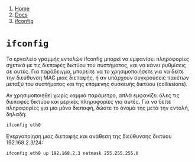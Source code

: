 <!-- -
Title: ifconfig
First Published: 2012-05-10
- -->

<ol class="breadcrumb" itemprop="breadcrumb">
	<li><a href="/">Home</a></li>
	<li><a href="/docs/">Docs</a></li>
	<li><a href="/docs/ifconfig.el.html">ifconfig</a></li>
</ol>

`ifconfig`
==========

Το εργαλείο γραμμής εντολών ifconfig μπορεί να εμφανίσει πληροφορίες 
σχετικά με τις διεπαφές δικτύου του συστήματος, και να κάνει ρυθμίσεις 
σε αυτές. Για παράδειγμα, μπορείτε να το χρησιμοποιήσετε για να δείτε 
την διεύθυνση MAC μιας διεπαφής, ή αν υπάρχουν συγκρούσεις πακέτων 
μεταξύ του συστήματος και της επόμενης συσκευής δικτύου (collissions).

Αν χρησιμοποιηθεί χωρίς καμμιά παράμετρο, απλά εμφανίζει όλες τις 
διεπαφές δικτύου και μερικές πληροφορίες για αυτές. Για να δείτε 
πληροφορίες για μια μόνο διεπαφή, δώστε το όνομά της μετά την εντολή, 
δηλαδή:

```bash
ifconfig eth0
```

Ενεργοποίηση μιας διεπαφής και ανάθεση της διεύθυνσης δικτύου 
192.168.2.3/24:

```bash
ifconfig eth0 up 192.168.2.3 netmask 255.255.255.0
```
